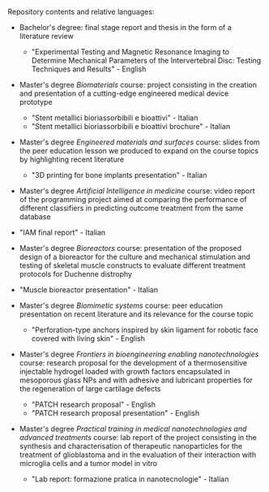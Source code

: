 Repository contents and relative languages:  

- Bachelor's degree: final stage report and thesis in the form of a literature review
  - "Experimental Testing and Magnetic Resonance Imaging to Determine Mechanical Parameters of the Intervertebral Disc: Testing Techniques and Results" - English

- Master's degree *Biomaterials* course: project consisting in the creation and presentation of a cutting-edge engineered medical device prototype
  - "Stent metallici bioriassorbibili e bioattivi" - Italian
  - "Stent metallici bioriassorbibili e bioattivi brochure" - Italian
- Master's degree *Engineered materials and surfaces* course: slides from the peer education lesson we produced to expand on the course topics by highlighting recent literature
  - "3D printing for bone implants presentation" - Italian
-  Master's degree *Artificial Intelligence in medicine* course: video report of the programming project aimed at comparing the performance of different classifiers in predicting outcome treatment from the same database
  - "IAM final report" - Italian
-  Master's degree *Bioreactors* course: presentation of the proposed design of a bioreactor for the culture and mechanical stimulation and testing of skeletal muscle constructs to evaluate different treatment protocols for Duchenne distrophy
  - "Muscle bioreactor presentation" - Italian
- Master's degree *Biomimetic systems* course: peer education presentation on recent literature and its relevance for the course topic
  -  "Perforation-type anchors inspired by skin ligament for robotic face covered with living skin" - English
- Master's degree *Frontiers in bioengineering enabling nanotechnologies* course: research proposal for the development of a thermosensitive injectable hydrogel loaded with growth factors encapsulated in mesoporous glass NPs and with adhesive and lubricant properties for the regeneration of large cartilage defects
  - "PATCH research proposal" - English
  - "PATCH research proposal presentation" - English
- Master's degree *Practical training in medical nanotechnologies and advanced treatments* course: lab report of the project consisting in the synthesis and characterisation of therapeutic nanoparticles for the treatment of glioblastoma and in the evaluation of their interaction with microglia cells and a tumor model in vitro
  - "Lab report: formazione pratica in nanotecnologie" - Italian
